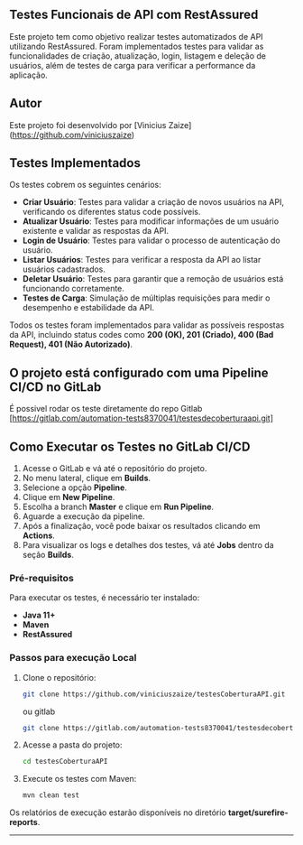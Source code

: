 
## Testes Funcionais de API com RestAssured
Este projeto tem como objetivo realizar testes automatizados de API utilizando RestAssured. Foram implementados testes para validar as funcionalidades de criação, atualização, login, listagem e deleção de usuários, além de testes de carga para verificar a performance da aplicação.

## Autor

Este projeto foi desenvolvido por [Vinicius Zaize] (https://github.com/viniciuszaize) 

## Testes Implementados

Os testes cobrem os seguintes cenários:

- **Criar Usuário**: Testes para validar a criação de novos usuários na API, verificando os diferentes status code possíveis.
- **Atualizar Usuário**: Testes para modificar informações de um usuário existente e validar as respostas da API.
- **Login de Usuário**: Testes para validar o processo de autenticação do usuário.
- **Listar Usuários**: Testes para verificar a resposta da API ao listar usuários cadastrados.
- **Deletar Usuário**: Testes para garantir que a remoção de usuários está funcionando corretamente.
- **Testes de Carga**: Simulação de múltiplas requisições para medir o desempenho e estabilidade da API.

Todos os testes foram implementados para validar as possíveis respostas da API, incluindo status codes como **200 (OK), 201 (Criado), 400 (Bad Request), 401 (Não Autorizado)**.
## O projeto está configurado com uma Pipeline CI/CD no GitLab
É possivel rodar os teste diretamente do repo Gitlab [https://gitlab.com/automation-tests8370041/testesdecoberturaapi.git]

## Como Executar os Testes no GitLab CI/CD

1. Acesse o GitLab e vá até o repositório do projeto.
2. No menu lateral, clique em **Builds**.
3. Selecione a opção **Pipeline**.
4. Clique em **New Pipeline**.
5. Escolha a branch **Master** e clique em **Run Pipeline**.
6. Aguarde a execução da pipeline.
7. Após a finalização, você pode baixar os resultados clicando em **Actions**.
8. Para visualizar os logs e detalhes dos testes, vá até **Jobs** dentro da seção **Builds**.


### Pré-requisitos

Para executar os testes, é necessário ter instalado:

- **Java 11+**
- **Maven**
- **RestAssured**

### Passos para execução Local

1. Clone o repositório:
   ```sh
   git clone https://github.com/viniciuszaize/testesCoberturaAPI.git
   ```
   ou gitlab
     ```sh
   git clone https://gitlab.com/automation-tests8370041/testesdecoberturaapi.git
   ```

2. Acesse a pasta do projeto:
   ```sh
   cd testesCoberturaAPI
   ```

3. Execute os testes com Maven:
   ```sh
   mvn clean test
   ```

Os relatórios de execução estarão disponíveis no diretório **target/surefire-reports**.

---

